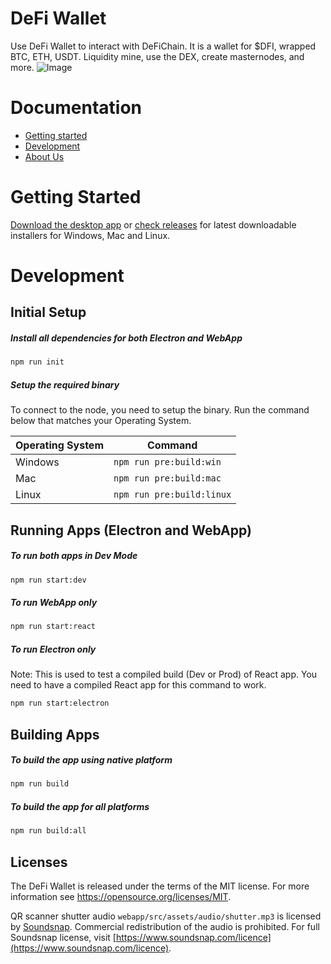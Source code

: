 # DeFi Wallet

Use DeFi Wallet to interact with DeFiChain. It is a wallet for \$DFI, wrapped BTC, ETH, USDT. Liquidity mine, use the DEX, create masternodes, and more.
![Image](https://defichain.com/img/app/liquidity@2x.png)

# Documentation

- [Getting started](#getting-started)
- [Development](#development)
- [About Us](https://defichain.com/)

# Getting Started

[Download the desktop app](https://defichain.com/downloads/) or [check releases](https://github.com/DeFiCh/app/releases) for latest downloadable installers for Windows, Mac and Linux.

# Development

## Initial Setup

##### Install all dependencies for both Electron and WebApp

```bash
npm run init
```

##### Setup the required binary

To connect to the node, you need to setup the binary. Run the command below that matches your Operating System.

| Operating System | Command                   |
| ---------------- | ------------------------- |
| Windows          | `npm run pre:build:win`   |
| Mac              | `npm run pre:build:mac`   |
| Linux            | `npm run pre:build:linux` |

## Running Apps (Electron and WebApp)

##### To run both apps in Dev Mode

```bash
npm run start:dev
```

##### To run WebApp only

```bash
npm run start:react
```

##### To run Electron only

Note: This is used to test a compiled build (Dev or Prod) of React app. You need to have a compiled React app for this command to work.

```bash
npm run start:electron
```

## Building Apps

##### To build the app using native platform

```bash
npm run build
```

##### To build the app for all platforms

```bash
npm run build:all
```

## Licenses

The DeFi Wallet is released under the terms of the MIT license. For more information see https://opensource.org/licenses/MIT.

QR scanner shutter audio `webapp/src/assets/audio/shutter.mp3` is licensed by [Soundsnap](https://www.soundsnap.com).
Commercial redistribution of the audio is prohibited. For full Soundsnap license, visit [https://www.soundsnap.com/licence](https://www.soundsnap.com/licence).
